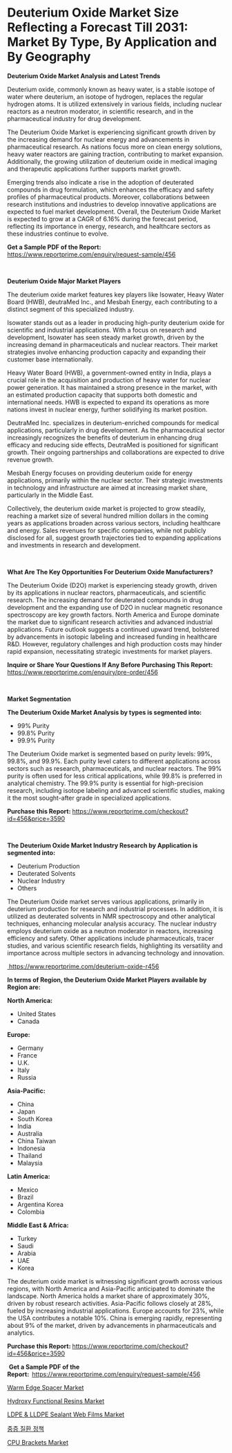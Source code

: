 <p><h1>Deuterium Oxide Market Size Reflecting a Forecast Till 2031: Market By Type, By Application and By Geography</h1></p><p><strong>Deuterium Oxide Market Analysis and Latest Trends</strong></p>
<p><p>Deuterium oxide, commonly known as heavy water, is a stable isotope of water where deuterium, an isotope of hydrogen, replaces the regular hydrogen atoms. It is utilized extensively in various fields, including nuclear reactors as a neutron moderator, in scientific research, and in the pharmaceutical industry for drug development. </p><p>The Deuterium Oxide Market is experiencing significant growth driven by the increasing demand for nuclear energy and advancements in pharmaceutical research. As nations focus more on clean energy solutions, heavy water reactors are gaining traction, contributing to market expansion. Additionally, the growing utilization of deuterium oxide in medical imaging and therapeutic applications further supports market growth. </p><p>Emerging trends also indicate a rise in the adoption of deuterated compounds in drug formulation, which enhances the efficacy and safety profiles of pharmaceutical products. Moreover, collaborations between research institutions and industries to develop innovative applications are expected to fuel market development. Overall, the Deuterium Oxide Market is expected to grow at a CAGR of 6.16% during the forecast period, reflecting its importance in energy, research, and healthcare sectors as these industries continue to evolve.</p></p>
<p><strong>Get a Sample PDF of the Report:&nbsp;</strong> <a href="https://www.reportprime.com/enquiry/request-sample/456">https://www.reportprime.com/enquiry/request-sample/456</a></p>
<p>&nbsp;</p>
<p><strong>Deuterium Oxide Major Market Players</strong></p>
<p><p>The deuterium oxide market features key players like Isowater, Heavy Water Board (HWB), deutraMed Inc., and Mesbah Energy, each contributing to a distinct segment of this specialized industry. </p><p>Isowater stands out as a leader in producing high-purity deuterium oxide for scientific and industrial applications. With a focus on research and development, Isowater has seen steady market growth, driven by the increasing demand in pharmaceuticals and nuclear reactors. Their market strategies involve enhancing production capacity and expanding their customer base internationally.</p><p>Heavy Water Board (HWB), a government-owned entity in India, plays a crucial role in the acquisition and production of heavy water for nuclear power generation. It has maintained a strong presence in the market, with an estimated production capacity that supports both domestic and international needs. HWB is expected to expand its operations as more nations invest in nuclear energy, further solidifying its market position.</p><p>DeutraMed Inc. specializes in deuterium-enriched compounds for medical applications, particularly in drug development. As the pharmaceutical sector increasingly recognizes the benefits of deuterium in enhancing drug efficacy and reducing side effects, DeutraMed is positioned for significant growth. Their ongoing partnerships and collaborations are expected to drive revenue growth.</p><p>Mesbah Energy focuses on providing deuterium oxide for energy applications, primarily within the nuclear sector. Their strategic investments in technology and infrastructure are aimed at increasing market share, particularly in the Middle East.</p><p>Collectively, the deuterium oxide market is projected to grow steadily, reaching a market size of several hundred million dollars in the coming years as applications broaden across various sectors, including healthcare and energy. Sales revenues for specific companies, while not publicly disclosed for all, suggest growth trajectories tied to expanding applications and investments in research and development.</p></p>
<p>&nbsp;</p>
<p><strong>What Are The Key Opportunities For Deuterium Oxide Manufacturers?</strong></p>
<p><p>The Deuterium Oxide (D2O) market is experiencing steady growth, driven by its applications in nuclear reactors, pharmaceuticals, and scientific research. The increasing demand for deuterated compounds in drug development and the expanding use of D2O in nuclear magnetic resonance spectroscopy are key growth factors. North America and Europe dominate the market due to significant research activities and advanced industrial applications. Future outlook suggests a continued upward trend, bolstered by advancements in isotopic labeling and increased funding in healthcare R&D. However, regulatory challenges and high production costs may hinder rapid expansion, necessitating strategic investments for market players.</p></p>
<p><strong>Inquire or Share Your Questions If Any Before Purchasing This Report:</strong> <a href="https://www.reportprime.com/enquiry/pre-order/456">https://www.reportprime.com/enquiry/pre-order/456</a></p>
<p>&nbsp;</p>
<p><strong>Market Segmentation</strong></p>
<p><strong>The Deuterium Oxide Market Analysis by types is segmented into:</strong></p>
<p><ul><li>99% Purity</li><li>99.8% Purity</li><li>99.9% Purity</li></ul></p>
<p><p>The Deuterium Oxide market is segmented based on purity levels: 99%, 99.8%, and 99.9%. Each purity level caters to different applications across sectors such as research, pharmaceuticals, and nuclear reactors. The 99% purity is often used for less critical applications, while 99.8% is preferred in analytical chemistry. The 99.9% purity is essential for high-precision research, including isotope labeling and advanced scientific studies, making it the most sought-after grade in specialized applications.</p></p>
<p><strong>Purchase this Report:&nbsp;</strong><a href="https://www.reportprime.com/checkout?id=456&price=3590">https://www.reportprime.com/checkout?id=456&price=3590</a></p>
<p>&nbsp;</p>
<p><strong>The Deuterium Oxide Market Industry Research by Application is segmented into:</strong></p>
<p><ul><li>Deuterium Production</li><li>Deuterated Solvents</li><li>Nuclear Industry</li><li>Others</li></ul></p>
<p><p>The Deuterium Oxide market serves various applications, primarily in deuterium production for research and industrial processes. In addition, it is utilized as deuterated solvents in NMR spectroscopy and other analytical techniques, enhancing molecular analysis accuracy. The nuclear industry employs deuterium oxide as a neutron moderator in reactors, increasing efficiency and safety. Other applications include pharmaceuticals, tracer studies, and various scientific research fields, highlighting its versatility and importance across multiple sectors in advancing technology and innovation.</p></p>
<p><a href="https://www.reportprime.com/deuterium-oxide-r456">&nbsp;https://www.reportprime.com/deuterium-oxide-r456</a></p>
<p><strong>In terms of Region, the Deuterium Oxide Market Players available by Region are:</strong></p>
<p>
    <p> <strong> North America: </strong>
        <ul>
            <li>United States</li>
            <li>Canada</li>
        </ul>
        </p> 
    <p> <strong> Europe: </strong>
        <ul>
            <li>Germany</li>
            <li>France</li>
            <li>U.K.</li>
            <li>Italy</li>
            <li>Russia</li>
        </ul>
        </p> 
    <p> <strong> Asia-Pacific: </strong>
        <ul>
            <li>China</li>
            <li>Japan</li>
            <li>South Korea</li>
            <li>India</li>
            <li>Australia</li>
            <li>China Taiwan</li>
            <li>Indonesia</li>
            <li>Thailand</li>
            <li>Malaysia</li>
        </ul>
        </p> 
    <p> <strong> Latin America: </strong>
        <ul>
            <li>Mexico</li>
            <li>Brazil</li>
            <li>Argentina Korea</li>
            <li>Colombia</li>
        </ul>
        </p> 
    <p> <strong> Middle East & Africa: </strong>
        <ul>
            <li>Turkey</li>
            <li>Saudi</li>
            <li>Arabia</li>
            <li>UAE</li>
            <li>Korea</li>
        </ul>
    </p>
    </p>
<p><p>The deuterium oxide market is witnessing significant growth across various regions, with North America and Asia-Pacific anticipated to dominate the landscape. North America holds a market share of approximately 30%, driven by robust research activities. Asia-Pacific follows closely at 28%, fueled by increasing industrial applications. Europe accounts for 23%, while the USA contributes a notable 10%. China is emerging rapidly, representing about 9% of the market, driven by advancements in pharmaceuticals and analytics.</p></p>
<p><strong>Purchase this Report: </strong><a href="https://www.reportprime.com/checkout?id=456&price=3590">https://www.reportprime.com/checkout?id=456&price=3590</a></p>
<p>&nbsp;<strong>Get a Sample PDF of the Report:&nbsp;&nbsp;</strong><a href="https://www.reportprime.com/enquiry/request-sample/456">https://www.reportprime.com/enquiry/request-sample/456</a></p>
<p><strong></strong></p>
<p><p><a href="https://github.com/santosh758595/Market-Research-Report-List-6/blob/main/warm-edge-spacer-market.md">Warm Edge Spacer Market</a></p><p><a href="https://www.linkedin.com/pulse/mapping-hydroxy-functional-resins-market-trends-challenges-breakthroughs-bc1qe?trackingId=7FWuZHicRYmdI8BYfPQl%2BQ%3D%3D">Hydroxy Functional Resins Market</a></p><p><a href="https://www.linkedin.com/pulse/ldpe-lldpe-sealant-web-films-market-research-report-exploring-bcj0e?trackingId=IR0DuuABRBOCK19R3gQHTg%3D%3D">LDPE & LLDPE Sealant Web Films Market</a></p><p><a href="https://medium.com/@rudyswaniafgwski56664/%EC%A4%91%EB%8C%80%ED%95%9C-%EC%A7%88%EB%B3%91-%EB%B3%B4%ED%97%98-%EC%82%B0%EC%97%85%EC%97%90-%EB%8C%80%ED%95%9C-%ED%86%B5%EC%B0%B0-%EC%8B%9C%EC%9E%A5-%EC%9E%AC%EB%AC%B4-%EC%83%81%ED%83%9C-%EC%8B%9C%EC%9E%A5-%EA%B7%9C%EB%AA%A8-%EB%B0%8F-2031%EB%85%84%EA%B9%8C%EC%A7%80%EC%9D%98-%EC%88%98%EC%9D%B5-%EB%B6%84%EC%84%9D-84fdca95863e">중증 질환 정책</a></p><p><a href="https://medium.com/@norchellecan/cpu-brackets-market-revolution-2024-2031-market-trends-shaping-the-next-decade-6431422826b3">CPU Brackets Market</a></p></p>